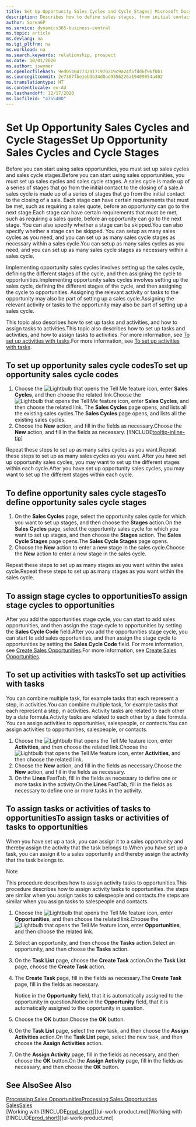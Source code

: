 ```yaml
---
title: Set Up Opportunity Sales Cycles and Cycle Stages| Microsoft Docs
description: Describes how to define sales stages, from initial contact to closing, to create a sales cycle and assign it to opportunities in Business Central.
author: SorenGP
ms.service: dynamics365-business-central
ms.topic: article
ms.devlang: na
ms.tgt_pltfrm: na
ms.workload: na
ms.search.keywords: relationship, prospect
ms.date: 10/01/2020
ms.author: jswymer
ms.openlocfilehash: 9ed05b047732a171970219c9a24f5fdd6f96f0b1
ms.sourcegitcommit: 2e7307fbe1eb3b34d0ad9356226a19409054a402
ms.translationtype: HT
ms.contentlocale: en-AU
ms.lasthandoff: 12/17/2020
ms.locfileid: "4755400"
---
```

# <a name="set-up-opportunity-sales-cycles-and-cycle-stages"></a><span data-ttu-id="52209-103">Set Up Opportunity Sales Cycles and Cycle Stages</span><span class="sxs-lookup"><span data-stu-id="52209-103">Set Up Opportunity Sales Cycles and Cycle Stages</span></span>
<span data-ttu-id="52209-104">Before you can start using sales opportunities, you must set up sales cycles and sales cycle stages.</span><span class="sxs-lookup"><span data-stu-id="52209-104">Before you can start using sales opportunities, you must set up sales cycles and sales cycle stages.</span></span> <span data-ttu-id="52209-105">A sales cycle is made up of a series of stages that go from the initial contact to the closing of a sale.</span><span class="sxs-lookup"><span data-stu-id="52209-105">A sales cycle is made up of a series of stages that go from the initial contact to the closing of a sale.</span></span> <span data-ttu-id="52209-106">Each stage can have certain requirements that must be met, such as requiring a sales quote, before an opportunity can go to the next stage.</span><span class="sxs-lookup"><span data-stu-id="52209-106">Each stage can have certain requirements that must be met, such as requiring a sales quote, before an opportunity can go to the next stage.</span></span> <span data-ttu-id="52209-107">You can also specify whether a stage can be skipped.</span><span class="sxs-lookup"><span data-stu-id="52209-107">You can also specify whether a stage can be skipped.</span></span> <span data-ttu-id="52209-108">You can setup as many sales cycles as you need, and you can set up as many sales cycle stages as necessary within a sales cycle.</span><span class="sxs-lookup"><span data-stu-id="52209-108">You can setup as many sales cycles as you need, and you can set up as many sales cycle stages as necessary within a sales cycle.</span></span>

<span data-ttu-id="52209-109">Implementing opportunity sales cycles involves setting up the sales cycle, defining the different stages of the cycle, and then assigning the cycle to opportunities.</span><span class="sxs-lookup"><span data-stu-id="52209-109">Implementing opportunity sales cycles involves setting up the sales cycle, defining the different stages of the cycle, and then assigning the cycle to opportunities.</span></span> <span data-ttu-id="52209-110">Assigning the relevant activity or tasks to the opportunity may also be part of setting up a sales cycle.</span><span class="sxs-lookup"><span data-stu-id="52209-110">Assigning the relevant activity or tasks to the opportunity may also be part of setting up a sales cycle.</span></span>

<span data-ttu-id="52209-111">This topic also describes how to set up tasks and activities, and how to assign tasks to activities.</span><span class="sxs-lookup"><span data-stu-id="52209-111">This topic also describes how to set up tasks and activities, and how to assign tasks to activities.</span></span> <span data-ttu-id="52209-112">For more information, see [To set up activities with tasks](marketing-how-setup-opportunity-sales-cycles-stages.md#to-set-up-activities-with-tasks).</span><span class="sxs-lookup"><span data-stu-id="52209-112">For more information, see [To set up activities with tasks](marketing-how-setup-opportunity-sales-cycles-stages.md#to-set-up-activities-with-tasks).</span></span>

## <a name="to-set-up-opportunity-sales-cycle-codes"></a><span data-ttu-id="52209-113">To set up opportunity sales cycle codes</span><span class="sxs-lookup"><span data-stu-id="52209-113">To set up opportunity sales cycle codes</span></span>
1. <span data-ttu-id="52209-114">Choose the ![Lightbulb that opens the Tell Me feature](media/ui-search/search_small.png "Tell me what you want to do") icon, enter **Sales Cycles**, and then choose the related link.</span><span class="sxs-lookup"><span data-stu-id="52209-114">Choose the ![Lightbulb that opens the Tell Me feature](media/ui-search/search_small.png "Tell me what you want to do") icon, enter **Sales Cycles**, and then choose the related link.</span></span> <span data-ttu-id="52209-115">The **Sales Cycles** page opens, and lists all the existing sales cycles.</span><span class="sxs-lookup"><span data-stu-id="52209-115">The **Sales Cycles** page opens, and lists all the existing sales cycles.</span></span>
2. <span data-ttu-id="52209-116">Choose the **New** action, and fill in the fields as necessary.</span><span class="sxs-lookup"><span data-stu-id="52209-116">Choose the **New** action, and fill in the fields as necessary.</span></span> [!INCLUDE[tooltip-inline-tip](includes/tooltip-inline-tip_md.md)]

<span data-ttu-id="52209-117">Repeat these steps to set up as many sales cycles as you want.</span><span class="sxs-lookup"><span data-stu-id="52209-117">Repeat these steps to set up as many sales cycles as you want.</span></span> <span data-ttu-id="52209-118">After you have set up opportunity sales cycles, you may want to set up the different stages within each cycle.</span><span class="sxs-lookup"><span data-stu-id="52209-118">After you have set up opportunity sales cycles, you may want to set up the different stages within each cycle.</span></span>

## <a name="to-define-opportunity-sales-cycle-stages"></a><span data-ttu-id="52209-119">To define opportunity sales cycle stages</span><span class="sxs-lookup"><span data-stu-id="52209-119">To define opportunity sales cycle stages</span></span>
1. <span data-ttu-id="52209-120">On the **Sales Cycles** page, select the opportunity sales cycle for which you want to set up stages, and then choose the **Stages** action.</span><span class="sxs-lookup"><span data-stu-id="52209-120">On the **Sales Cycles** page, select the opportunity sales cycle for which you want to set up stages, and then choose the **Stages** action.</span></span> <span data-ttu-id="52209-121">The **Sales Cycle Stages** page opens.</span><span class="sxs-lookup"><span data-stu-id="52209-121">The **Sales Cycle Stages** page opens.</span></span>
2. <span data-ttu-id="52209-122">Choose the **New** action to enter a new stage in the sales cycle.</span><span class="sxs-lookup"><span data-stu-id="52209-122">Choose the **New** action to enter a new stage in the sales cycle.</span></span>

<span data-ttu-id="52209-123">Repeat these steps to set up as many stages as you want within the sales cycle.</span><span class="sxs-lookup"><span data-stu-id="52209-123">Repeat these steps to set up as many stages as you want within the sales cycle.</span></span>

## <a name="to-assign-stage-cycles-to-opportunities"></a><span data-ttu-id="52209-124">To assign stage cycles to opportunities</span><span class="sxs-lookup"><span data-stu-id="52209-124">To assign stage cycles to opportunities</span></span>
<span data-ttu-id="52209-125">After you add the opportunities stage cycle, you can start to add sales opportunities, and then assign the stage cycle to opportunities by setting the **Sales Cycle Code** field.</span><span class="sxs-lookup"><span data-stu-id="52209-125">After you add the opportunities stage cycle, you can start to add sales opportunities, and then assign the stage cycle to opportunities by setting the **Sales Cycle Code** field.</span></span> <span data-ttu-id="52209-126">For more information, see [Create Sales Opportunities](marketing-how-create-opportunities.md).</span><span class="sxs-lookup"><span data-stu-id="52209-126">For more information, see [Create Sales Opportunities](marketing-how-create-opportunities.md).</span></span>

## <a name="to-set-up-activities-with-tasks"></a><span data-ttu-id="52209-127">To set up activities with tasks</span><span class="sxs-lookup"><span data-stu-id="52209-127">To set up activities with tasks</span></span>
<span data-ttu-id="52209-128">You can combine multiple task, for example tasks that each represent a step, in activities.</span><span class="sxs-lookup"><span data-stu-id="52209-128">You can combine multiple task, for example tasks that each represent a step, in activities.</span></span> <span data-ttu-id="52209-129">Activity tasks are related to each other by a date formula.</span><span class="sxs-lookup"><span data-stu-id="52209-129">Activity tasks are related to each other by a date formula.</span></span> <span data-ttu-id="52209-130">You can assign activities to opportunities, salespeople, or contacts.</span><span class="sxs-lookup"><span data-stu-id="52209-130">You can assign activities to opportunities, salespeople, or contacts.</span></span>

1. <span data-ttu-id="52209-131">Choose the ![Lightbulb that opens the Tell Me feature](media/ui-search/search_small.png "Tell me what you want to do") icon, enter **Activities**, and then choose the related link.</span><span class="sxs-lookup"><span data-stu-id="52209-131">Choose the ![Lightbulb that opens the Tell Me feature](media/ui-search/search_small.png "Tell me what you want to do") icon, enter **Activities**, and then choose the related link.</span></span>
2. <span data-ttu-id="52209-132">Choose the **New** action, and fill in the fields as necessary.</span><span class="sxs-lookup"><span data-stu-id="52209-132">Choose the **New** action, and fill in the fields as necessary.</span></span>
3. <span data-ttu-id="52209-133">On the **Lines** FastTab, fill in the fields as necessary to define one or more tasks in the activity.</span><span class="sxs-lookup"><span data-stu-id="52209-133">On the **Lines** FastTab, fill in the fields as necessary to define one or more tasks in the activity.</span></span>

## <a name="to-assign-tasks-or-activities-of-tasks-to-opportunities"></a><span data-ttu-id="52209-134">To assign tasks or activities of tasks to opportunities</span><span class="sxs-lookup"><span data-stu-id="52209-134">To assign tasks or activities of tasks to opportunities</span></span>
<span data-ttu-id="52209-135">When you have set up a task, you can assign it to a sales opportunity and thereby assign the activity that the task belongs to.</span><span class="sxs-lookup"><span data-stu-id="52209-135">When you have set up a task, you can assign it to a sales opportunity and thereby assign the activity that the task belongs to.</span></span>

> [!NOTE]  
>   <span data-ttu-id="52209-136">This procedure describes how to assign activity tasks to opportunities.</span><span class="sxs-lookup"><span data-stu-id="52209-136">This procedure describes how to assign activity tasks to opportunities.</span></span> <span data-ttu-id="52209-137">the steps are similar when you assign tasks to salespeople and contacts.</span><span class="sxs-lookup"><span data-stu-id="52209-137">the steps are similar when you assign tasks to salespeople and contacts.</span></span>

1. <span data-ttu-id="52209-138">Choose the ![Lightbulb that opens the Tell Me feature](media/ui-search/search_small.png "Tell me what you want to do") icon, enter **Opportunities**, and then choose the related link.</span><span class="sxs-lookup"><span data-stu-id="52209-138">Choose the ![Lightbulb that opens the Tell Me feature](media/ui-search/search_small.png "Tell me what you want to do") icon, enter **Opportunities**, and then choose the related link.</span></span>
2. <span data-ttu-id="52209-139">Select an opportunity, and then choose the **Tasks** action.</span><span class="sxs-lookup"><span data-stu-id="52209-139">Select an opportunity, and then choose the **Tasks** action.</span></span>
3. <span data-ttu-id="52209-140">On the **Task List** page, choose the **Create Task** action.</span><span class="sxs-lookup"><span data-stu-id="52209-140">On the **Task List** page, choose the **Create Task** action.</span></span>
4.  <span data-ttu-id="52209-141">The **Create Task** page, fill in the fields as necessary.</span><span class="sxs-lookup"><span data-stu-id="52209-141">The **Create Task** page, fill in the fields as necessary.</span></span>

    <span data-ttu-id="52209-142">Notice in the **Opportunity** field, that it is automatically assigned to the opportunity in question.</span><span class="sxs-lookup"><span data-stu-id="52209-142">Notice in the **Opportunity** field, that it is automatically assigned to the opportunity in question.</span></span>
5. <span data-ttu-id="52209-143">Choose the **OK** button.</span><span class="sxs-lookup"><span data-stu-id="52209-143">Choose the **OK** button.</span></span>
6. <span data-ttu-id="52209-144">On the **Task List** page, select the new task, and then choose the **Assign Activities** action.</span><span class="sxs-lookup"><span data-stu-id="52209-144">On the **Task List** page, select the new task, and then choose the **Assign Activities** action.</span></span>
7. <span data-ttu-id="52209-145">On the **Assign Activity** page, fill in the fields as necessary, and then choose the **OK** button.</span><span class="sxs-lookup"><span data-stu-id="52209-145">On the **Assign Activity** page, fill in the fields as necessary, and then choose the **OK** button.</span></span>

## <a name="see-also"></a><span data-ttu-id="52209-146">See Also</span><span class="sxs-lookup"><span data-stu-id="52209-146">See Also</span></span>
[<span data-ttu-id="52209-147">Processing Sales Opportunities</span><span class="sxs-lookup"><span data-stu-id="52209-147">Processing Sales Opportunities</span></span>](marketing-processing-sales-opportunities.md)  
[<span data-ttu-id="52209-148">Sales</span><span class="sxs-lookup"><span data-stu-id="52209-148">Sales</span></span>](sales-manage-sales.md)  
<span data-ttu-id="52209-149">[Working with [!INCLUDE[prod_short](includes/prod_short.md)]](ui-work-product.md)</span><span class="sxs-lookup"><span data-stu-id="52209-149">[Working with [!INCLUDE[prod_short](includes/prod_short.md)]](ui-work-product.md)</span></span>
